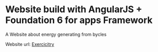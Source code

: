 # Website build with AngularJS + Foundation 6 for apps Framework

A Website about energy generating from bycles

Website url: [Exercicitry](http://exercicitry.com/#!/)

